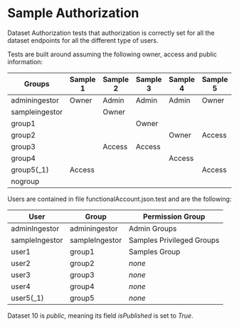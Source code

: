 # Sample Authorization

Dataset Authorization tests that authorization is correctly set for all the dataset endpoints for all the different type of users.

Tests are built around assuming the following owner, access and public information:

Groups | Sample 1 | Sample 2 | Sample 3 | Sample 4 | Sample 5 | Sample 6 | Sample 7 |Sample 8 | Sample 9 | Sample 10 |
--- | --- | --- | --- | --- | --- | --- | --- | --- | --- | --- |
adminingestor | Owner | Admin | Admin | Admin | Owner | Admin | Admin | Admin | Admin | Admin |
sampleingestor | | Owner | | | | Owner | | | | Public |
group1 | | | Owner | | | Access | Owner | | Owner | Public |
group2 | | | | Owner | Access | | Access | Owner | | Public |
group3 | | Access | Access | | | | Access | | | Public |
group4 | | | | Access | | Access | | | | Public |
group5(_1) | Access | | | | Access | | | | Access | Public |
nogroup | | | | | | | | | | Owner | 

Users are contained in file functionalAccount.json.test and are the following:

User | Group | Permission Group |
--- | --- | --- |
adminIngestor | adminingestor | Admin Groups |
sampleIngestor | sampleIngestor | Samples Privileged Groups |
user1 | group1 | Samples Group |
user2 | group2 | _none_ |
user3 | group3 | _none_ |
user4 | group4 | _none_ |
user5(_1) | group5 | _none_ |

Dataset 10 is _public_, meaning its field _isPublished_ is set to _True_.

